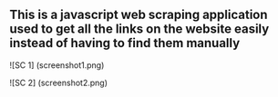 ## This is a javascript web scraping application used to get all the links on the website easily instead of having to find them manually

![SC 1] (screenshot1.png)

![SC 2] (screenshot2.png)
